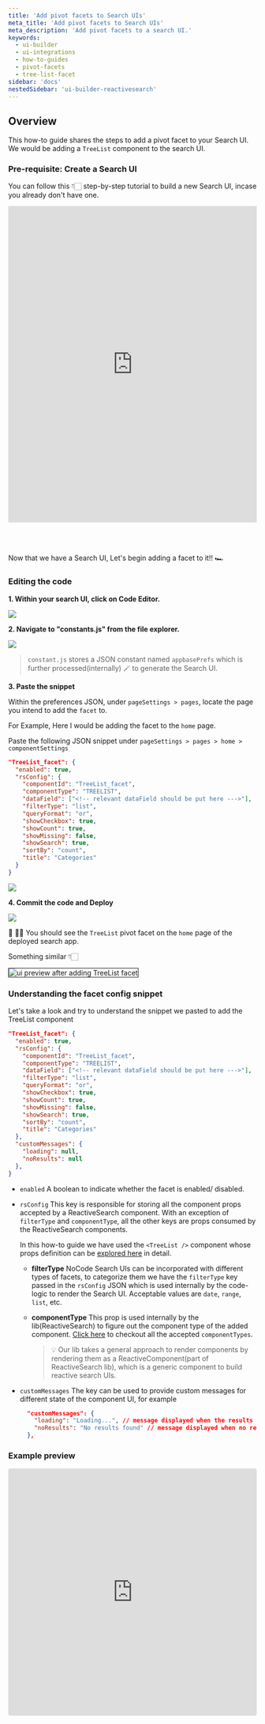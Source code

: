 ```yaml
---
title: 'Add pivot facets to Search UIs'
meta_title: 'Add pivot facets to Search UIs'
meta_description: 'Add pivot facets to a search UI.'
keywords:
  - ui-builder
  - ui-integrations
  - how-to-guides
  - pivot-facets
  - tree-list-facet
sidebar: 'docs'
nestedSidebar: 'ui-builder-reactivesearch'
---
```


## Overview

This how-to guide shares the steps to add a pivot facet to your Search UI. We would be adding a `TreeList` component to the search UI.

### Pre-requisite: Create a Search UI 

You can follow this 👇🏻 step-by-step tutorial to build a new Search UI, incase you already don't have one.

<iframe src="https://scribehow.com/page-embed/Publishing_Search_UIs_with_Lucidworks_Fusion__x1WkxtpJTZqQrYx728_AJw" width="100%" height="640" allowfullscreen frameborder="0" style="margin: auto;"></iframe>

<br /> <br /> 

Now that we have a Search UI, Let's begin adding a facet to it!! 🏎

### Editing the code

**1. Within your search UI, click on Code Editor.**

![](https://image.scribehow-prod.com/Vl3x8MhBgXy8Lbn65b6FIVPTVKI2F_V9B76ZJUCbvbU/zoom:1.5013404825737264/enlarge:true/crop:746:420:nowe:0:556/wm:0.8:nowe:391:544:0.08928571428571429/aHR0cHM6Ly9jb2xvbnktcmVjb3JkZXIuczMuYW1hem9uYXdzLmNvbS9maWxlcy8yMDIyLTEwLTI0LzRjNzVjMDdjLWJkMGYtNDUzNi1iOGZkLWNmMjk4NDA3NmI2NS91c2VyX2Nyb3BwZWRfc2NyZWVuc2hvdC5qcGVn)

**2. Navigate to "constants.js" from the file explorer.**

![](https://image.scribehow-prod.com/U9PNf_tK8jp7Vzk9IS5F_sPgsNBKQ59A_LZhLRMPcvE/zoom:1.5013404825737264/enlarge:true/crop:746:420:nowe:0:60/wm:0.8:nowe:90:289:0.08928571428571429/aHR0cHM6Ly9jb2xvbnktcmVjb3JkZXIuczMuYW1hem9uYXdzLmNvbS9maWxlcy8yMDIyLTEwLTI0LzExYmYwMGRkLTllOGEtNDJhYy05NDJhLWI0NzAxNmZkOTVjMi9hc2NyZWVuc2hvdC5qcGVn)

> `constant.js` stores a JSON constant named `appbasePrefs` which is further processed(internally) 🪄 to generate the Search UI.

**3. Paste the snippet**

Within the preferences JSON, under `pageSettings > pages`, locate the page you intend to add the `facet` to. 

For Example, Here I would be adding the facet to the `home`  page.


Paste the following JSON snippet under `pageSettings > pages > home > componentSettings `

```JSON
"TreeList_facet": {
  "enabled": true,
  "rsConfig": {
    "componentId": "TreeList_facet",
    "componentType": "TREELIST",
    "dataField": ["<!-- relevant dataField should be put here --->"],
    "filterType": "list",
    "queryFormat": "or",
    "showCheckbox": true,
    "showCount": true,
    "showMissing": false,
    "showSearch": true,
    "sortBy": "count",
    "title": "Categories"
  }
}
```

![](https://image.scribehow-prod.com/91haZuyuePDABdZXxm11P98GIskfUntPvDvtlPBtyp4/zoom:1.5013404825737264/enlarge:true/crop:746:420:nowe:0:43/wm:0.8:nowe:424:289:0.08928571428571429/aHR0cHM6Ly9jb2xvbnktcmVjb3JkZXIuczMuYW1hem9uYXdzLmNvbS9maWxlcy8yMDIyLTEwLTI0L2I5MDJlOGU1LTQ1NjMtNDgzYy1iNzM4LTA1ZDVmMzhkYjFkNy91c2VyX2Nyb3BwZWRfc2NyZWVuc2hvdC5qcGVn)

**4. Commit the code and Deploy**

![](https://image.scribehow-prod.com/5thV1_al6YMT42TkZOk-dsqQlwAXh7F7VryyQyhNHDc/zoom:1.5013404825737264/enlarge:true/crop:746:420:nowe:807:159/wm:0.8:nowe:535:289:0.08928571428571429/aHR0cHM6Ly9jb2xvbnktcmVjb3JkZXIuczMuYW1hem9uYXdzLmNvbS9maWxlcy8yMDIyLTEwLTI0LzA4YmYyZmE4LWRiMmYtNGU4Yy04MjhhLTllYWE0ZmUxNDUwMy9hc2NyZWVuc2hvdC5qcGVn)

🎊 🙌🏻 You should see the `TreeList` pivot facet on the `home` page of the deployed search app. 

Something similar 👇🏻

<img src="https://i.imgur.com/onFI2a2.png" style="border: 1px solid" alt="ui preview after adding TreeList facet"/>



### Understanding the facet config snippet

Let's take a look and try to understand the snippet we pasted to add the TreeList component

```JSON
"TreeList_facet": {
  "enabled": true,
  "rsConfig": {
    "componentId": "TreeList_facet",
    "componentType": "TREELIST",
    "dataField": ["<!-- relevant dataField should be put here --->"],
    "filterType": "list",
    "queryFormat": "or",
    "showCheckbox": true,
    "showCount": true,
    "showMissing": false,
    "showSearch": true,
    "sortBy": "count",
    "title": "Categories"
  },
  "customMessages": {
    "loading": null,
    "noResults": null
  },
}
```

- `enabled` A boolean to indicate whether the facet is enabled/  disabled.

- `rsConfig` This key is responsible for storing all the component props accepted by a ReactiveSearch component. With an exception of `filterType` and `componentType`, all the other keys are props consumed by the ReactiveSearch components. 

  In this how-to guide we have used the `<TreeList />` component whose props definition can be [explored here](/docs/reactivesearch/react/list/treelist/#props) in detail.

    - **filterType** NoCode Search UIs can be incorporated with different types of facets, to categorize them we have the `filterType` key passed in the `rsConfig` JSON which is used internally by the code-logic to render the Search UI. Acceptable values are `date`, `range`, `list`, etc.

    - **componentType** This prop is used internally by the lib(ReactiveSearch) to figure out the component type of the added component. [Click here](https://github.com/appbaseio/reactivecore/blob/master/src/utilsconstants.js#L1) to checkout all the accepted `componentTypes`.

      > 💡 Our lib takes a general approach to render components by rendering them as a ReactiveComponent(part of ReactiveSearch lib), which is a generic component to build reactive search UIs.

- `customMessages` The key can be used to provide custom messages for different state of the component UI, for example

  ```JSON
    "customMessages": {
      "loading": "Loading...", // message displayed when the results are still loading
      "noResults": "No results found" // message displayed when no results could be found
    },
  ```


### Example preview

<iframe src="https://codesandbox.io/embed/enterprise-search-ui-template-forked-oj4czz?fontsize=14&hidenavigation=1&theme=dark"
     style="width:100%; height:500px; border:0; border-radius: 4px; overflow:hidden;"
     title="Adding Treelist facet to a Search UI"
     allow="accelerometer; ambient-light-sensor; camera; encrypted-media; geolocation; gyroscope; hid; microphone; midi; payment; usb; vr; xr-spatial-tracking"
     sandbox="allow-forms allow-modals allow-popups allow-presentation allow-same-origin allow-scripts"
   ></iframe>